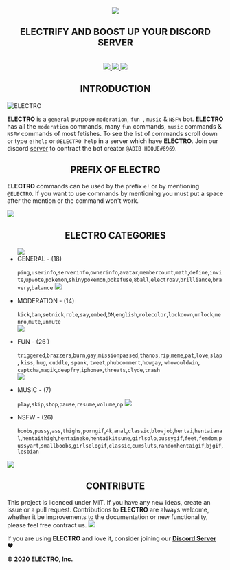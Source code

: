 <div align="center">
  <img src="https://cdn.discordapp.com/attachments/656517276832366595/661972761698369536/ELECTRO_WEB_HEADER.png" align="center">
  <h2 align="center">ELECTRIFY AND BOOST UP YOUR DISCORD SERVER</h2> 
  <br>
  <a href="https://discordapp.com/api/oauth2/authorize?client_id=629323586930212884&permissions=2146827775&scope=bot">
    <img src="https://img.shields.io/badge/ADD-BOT-orange.svg?style=for-the-badge">
  </a>
  <a href="https://top.gg/bot/629323586930212884/vote">
    <img src="https://img.shields.io/badge/UPVOTE-BOT-orange.svg?style=for-the-badge">
  </a> 
  <a href="https://discord.gg/kuWVFpR">
    <img src="https://img.shields.io/badge/JOIN-GUILD-orange.svg?style=for-the-badge">
  </a>
  </div> 
  

<h2 align="center">INTRODUCTION</h2>

<img src="https://cdn.discordapp.com/attachments/656517276832366595/656760631474520074/ELECTRO_ELECTRIFY_YOUR_SERVER.gif" alt="ELECTRO" align="center">

**ELECTRO** is a `general` purpose `moderation`, `fun `, `music` & `NSFW` bot. **ELECTRO** has all the `moderation` commands, many `fun` commands, `music` commands & `NSFW` commands of most fetishes. To see the list of commands scroll down or type `e!help` or `@ELECTRO help` in a server which have **ELECTRO**. Join our discord [server](https://discord.gg/kuWVFpR) to contract the bot creator `@ADIB HOQUE#6969`.

<h2 align="center">PREFIX OF ELECTRO</h2> 


**ELECTRO** commands can be used by the prefix `e!` or by mentioning `@ELECTRO`. If you want to use commands by mentioning you must put a space after the mention or the command won't work. 

<img src="https://cdn.discordapp.com/attachments/656517276832366595/682143066689241094/ELECTRODiv.png" aling="center">
  
<h2 align="center">ELECTRO CATEGORIES</h2>
<ul>
<img src="https://cdn.discordapp.com/attachments/656517276832366595/681510041790185561/ElectroHelp1.png" aling="center"> 
  <li>GENERAL - (18)</li>

`ping`,`userinfo`,`serverinfo`,`ownerinfo`,`avatar`,`membercount`,`math`,`define`,`invite`,`upvote`,`pokemon`,`shinypokemon`,`pokefuse`,`8ball`,`electroav`,`brilliance`,`bravery`,`balance`
<img src="https://cdn.discordapp.com/attachments/656517276832366595/681510041471156226/ElectroHelp2.png" aling="center">    
  <li>MODERATION - (14)</li>

`kick`,`ban`,`setnick`,`role`,`say`,`embed`,`DM`,`english`,`rolecolor`,`lockdown`,`unlock`,`menro`,`mute`,`unmute`    
<img src="https://cdn.discordapp.com/attachments/656517276832366595/681510041228279813/ElectroHelp3.png" aling="center">   
  <li>FUN - (26 )</li>

`triggered`,`brazzers`,`burn`,`gay`,`missionpassed`,`thanos`,`rip`,`meme`,`pat`,`love`,`slap`, `kiss`, `hug`, `cuddle`, `spank`, `tweet`,`phubcomment`,`howgay`, `whowouldwin`, `captcha`,`magik`,`deepfry`,`iphonex`,`threats`,`clyde`,`trash`   
 <img src="https://cdn.discordapp.com/attachments/656517276832366595/681510040644878396/ElectroHelp4.png" aling="center">  
  <li>MUSIC - (7)</li>
  
`play`,`skip`,`stop`,`pause`,`resume`,`volume`,`np` 
<img src="https://cdn.discordapp.com/attachments/656517276832366595/681510040372379688/ElectroHelp5.png" aling="center">   
  <li>NSFW - (26)</li>

`boobs`,`pussy`,`ass`,`thighs`,`porngif`,`4k`,`anal`,`classic`,`blowjob`,`hentai`,`hentaianal`,`hentaithigh`,`hentaineko`,`hentaikitsune`,`girlsolo`,`pussygif`,`feet`,`femdom`,`pussyart`,`smallboobs`,`girlsologif`,`classic`,`cumsluts`,`randomhentaigif`,`bjgif`,`lesbian` 
</ul> 
<img src="https://cdn.discordapp.com/attachments/656517276832366595/682143066689241094/ELECTRODiv.png" aling="center">
<h2 align="center">CONTRIBUTE</h2> 
 
This project is licenced under MIT. If you have any new ideas, create an issue or a pull request. Contributions to **ELECTRO** are always welcome, whether it be improvements to the documentation or new functionality, please feel free contract us.
<img src="https://cdn.discordapp.com/attachments/656517276832366595/682143066689241094/ELECTRODiv.png" aling="center">
 
If you are using **ELECTRO** and love it, consider joining our **[Discord Server](https://discord.gg/kuWVFpR)** :heart:

 
**© 2020 ELECTRO, Inc.**
 
